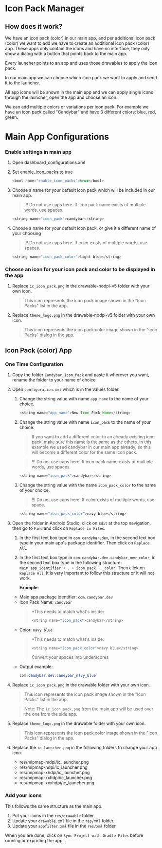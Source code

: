 # Icon Pack Manager

## How does it work?

We have an icon pack (color) in our main app, and per additional icon pack (color) we want to add we have to create an additional icon pack (color) app. These apps only contain the icons and have no interface, they only show a dialog with a button that points back to the main app.

Every launcher points to an app and uses those drawables to apply the icon pack.

In our main app we can choose which icon pack we want to apply and send it to the launcher. 

All app icons will be shown in the main app and we can apply single icons through the launcher, open the app and choose an icon.

We can add multiple colors or variations per icon pack. For example we have an icon pack called "Candybar" and have 3 different colors: blue, red, green. 


# Main App Configurations

### Enable settings in main app

1. Open dashboard_configurations.xml
2. Set enable_icon_packs to true

    ```java
    <bool name="enable_icon_packs">true</bool>
    ```

3. Choose a name for your default icon pack which will be included in our main app.

    > !!! Do not use caps here. If icon pack name exists of multiple words, use spaces.

    ```java
    <string name="icon_pack">candybar</string>
    ```

4. Choose a name for your default icon pack, or give it a different name of your choosing

    > !!! Do not use caps here. If color exists of multiple words, use spaces.

    ```java
    <string name="icon_pack_color">light blue</string>
    ```


### Choose an icon for your icon pack and color to be displayed in the app

1. Replace `ic_icon_pack.png` in the drawable-nodpi-v5 folder with your own icon.
    > This icon represents the icon pack image shown in the "Icon Packs" list in the app.
2. Replace `theme_logo.png` in the drawable-nodpi-v5 folder with your own icon.
    > This icon represents the icon pack color image shown in the "Icon Packs" dialog in the app.


## Icon Pack (color) App

### One Time Configuration

1. Copy the folder `Candybar_Icon_Pack` and paste it wherever you want, rename the folder to your name of choice 
2. Open `configuration.xml` which is in the values folder.
   1. Change the string value with name `app_name` to the name of your choice. 
      ```java
      <string name="app_name">New Icon Pack Name</string>
      ```
   2. Change the string value with name `icon_pack` to the name of your choice.
      > If you want to add a different color to an already existing icon pack, make sure this name is the same as the others. In this example we used candybar in our main app already, so this will become a different color for the same icon pack.
      
      > !!! Do not use caps here. If icon pack name exists of multiple words, use spaces.
      ```java
      <string name="icon_pack">candybar</string>
      ```
   3. Change the string value with the name `icon_pack_color` to the name of your choice.
      > !!! Do not use caps here. If color exists of multiple words, use space.
      ```java
      <string name="icon_pack_color">navy blue</string>
      ```
3. Open the folder in Android Studio, click on `Edit` at the top navigation, then go to `Find` and click on `Replace in Files`. 
   1. In the first text box type in `com.candybar.dev`, in the second text box type in your main app's package identifier. Then click on `Replace All`.
   2. In the first text box type in `com.candybar.dev.candybar_new_color`, in the second text box type in the following structure:
   `main_app_identifier + . + icon_pack + _color`. Then click on `Replace All`. It is very important to follow this structure or it will not work.

      **Example:**
   - Main app package identifier: `com.candybar.dev`
   - Icon Pack Name: `candybar`
        > *This needs to match what's inside:
        > ```java
        > <string name="icon_pack">candybar</string>
        > ```
   - Color: `navy blue`
      > *This needs to match what's inside:
      > ```java
      > <string name="icon_pack_color">navy blue</string>
      > ```
      > Convert your spaces into underscores
    - Output example:
      ```java
      com.candybar.dev.candybar_navy_blue
      ```
4. Replace `ic_icon_pack.png` in the drawable folder with your own icon.
    > This icon represents the icon pack image shown in the "Icon Packs" list in the app.

    > Note: The `ic_icon_pack.png` from the main app will be used over the one from the side app.
5. Replace `theme_logo.png` in the drawable folder with your own icon.
    > This icon represents the icon pack color image shown in the "Icon Packs" dialog in the app.
6. Replace the `ic_launcher.png` in the following folders to change your app icon.
    - res/mipmap-mdpi/ic_launcher.png
    - res/mipmap-hdpi/ic_launcher.png
    - res/mipmap-xhdpi/ic_launcher.png
    - res/mipmap-xxhdpi/ic_launcher.png
    - res/mipmap-xxxhdpi/ic_launcher.png

### Add your icons

This follows the same structure as the main app.

1. Put your icons in the `res/drawable` folder.
2. Update your `drawable.xml` file in the `res/xml` folder.
3. Update your `appfilter.xml` file in the `res/xml` folder.

When you are done, click on `Sync Project with Gradle Files` before running or exporting the app.